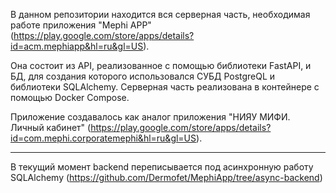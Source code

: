 В данном репозитории находится вся серверная часть, необходимая работе приложения "Mephi APP" (https://play.google.com/store/apps/details?id=acm.mephiapp&hl=ru&gl=US).

Она состоит из API, реализованное с помощью библиотеки FastAPI, и БД, для создания которого использовался СУБД PostgreQL и библиотеки SQLAlchemy. Серверная часть реализована в контейнере с помощью Docker Compose. 

Приложение создавалось как аналог приложения "НИЯУ МИФИ. Личный кабинет" (https://play.google.com/store/apps/details?id=com.mephi.corporatemephi&hl=ru&gl=US).

-------------

В текущий момент backend переписывается под асинхронную работу SQLAlchemy (https://github.com/Dermofet/MephiApp/tree/async-backend)

